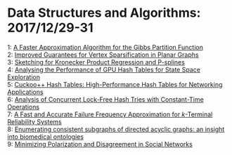 # Data Structures and Algorithms: 2017/12/29-31  
1: [A Faster Approximation Algorithm for the Gibbs Partition Function](https://doi.org/10.48550/arXiv.1608.04223)  
2: [Improved Guarantees for Vertex Sparsification in Planar Graphs](https://doi.org/10.48550/arXiv.1702.01136)  
3: [Sketching for Kronecker Product Regression and P-splines](https://doi.org/10.48550/arXiv.1712.09473)  
4: [Analysing the Performance of GPU Hash Tables for State Space Exploration](https://doi.org/10.48550/arXiv.1712.09494)  
5: [Cuckoo++ Hash Tables: High-Performance Hash Tables for Networking  Applications](https://doi.org/10.48550/arXiv.1712.09624)  
6: [Analysis of Concurrent Lock-Free Hash Tries with Constant-Time  Operations](https://doi.org/10.48550/arXiv.1712.09636)  
7: [A Fast and Accurate Failure Frequency Approximation for $k$-Terminal  Reliability Systems](https://doi.org/10.48550/arXiv.1712.09666)  
8: [Enumerating consistent subgraphs of directed acyclic graphs: an insight  into biomedical ontologies](https://doi.org/10.48550/arXiv.1712.09679)  
9: [Minimizing Polarization and Disagreement in Social Networks](https://doi.org/10.48550/arXiv.1712.09948)  